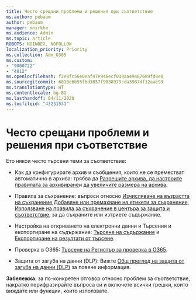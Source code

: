 ```yaml
---
title: Често срещани проблеми и решения при съответствие
ms.author: pebaum
author: pebaum
manager: mnirkhe
ms.audience: Admin
ms.topic: article
ROBOTS: NOINDEX, NOFOLLOW
localization_priority: Priority
ms.collection: Adm_O365
ms.custom:
- "9000722"
- "4812"
ms.openlocfilehash: f3e8fc56e0eaf47e946ecf039aa49467689fd8e0
ms.sourcegitcommit: 6010e6b55f6d3057f9038979cda3987df12aae93
ms.translationtype: HT
ms.contentlocale: bg-BG
ms.lasthandoff: 04/11/2020
ms.locfileid: "43231531"
---
```

# <a name="compliance-common-issues-and-resolutions"></a>Често срещани проблеми и решения при съответствие

Ето някои често търсени теми за съответствие:

- Как да конфигурирате архив и съобщения, които не се преместват автоматично в архива: трябва да [Разрешите архива, да настроите правилата за архивиране](https://docs.microsoft.com/microsoft-365/compliance/enable-archive-mailboxes?view=o365-worldwide)и [да увеличите размера на архива](https://docs.microsoft.com/microsoft-365/compliance/enable-unlimited-archiving?view=o365-worldwide).

- Правила за съхранение: въпроси относно [Изчисляване на възрастта на съхранение](https://docs.microsoft.com/exchange/security-and-compliance/messaging-records-management/retention-age),[Добавяне или премахване на етикети за съхранение](https://docs.microsoft.com/exchange/security-and-compliance/messaging-records-management/add-or-remove-retention-tags), [Използване на правила за съхранение в центъра за защита и съответствие](https://docs.microsoft.com/microsoft-365/compliance/retention-policies?view=o365-worldwide), за да съхраните или изтриете съдържание.

- Настройка на откриването на електронни данни и Търсения и експортиране на съдържание: [Търсене на съдържание](https://docs.microsoft.com/microsoft-365/compliance/search-for-content?view=o365-worldwide) и [Експортиране на резултати от търсене](https://docs.microsoft.com/microsoft-365/compliance/export-search-results?view=o365-worldwide).

- Проверка в O365: [Търсене на Регистър за проверка в O365](https://docs.microsoft.com/microsoft-365/compliance/search-the-audit-log-in-security-and-compliance?view=o365-worldwide).

- Защита от загуба на данни (DLP): Вижте [Oбщ преглед на защита от загуба на данни (DLP)](https://docs.microsoft.com/microsoft-365/compliance/data-loss-prevention-policies?view=o365-worldwide) за повече информация.

**Забележка**: за по-конкретен отговор относно проблем за съответствие, накратко перифразирайте въпроса си и включете всички грешки, които виждате или функции, които използвате.
